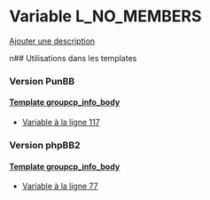 # Variable L_NO_MEMBERS
[Ajouter une description](https://fa-tvars.appspot.com/L_NO_MEMBERS)

n## Utilisations dans les templates

### Version PunBB

#### [Template groupcp_info_body](punbb/groupcp_info_body.md)
* [Variable à la ligne 117](../punbb/groupcp_info_body.tpl#L117)

### Version phpBB2

#### [Template groupcp_info_body](subsilver/groupcp_info_body.md)
* [Variable à la ligne 77](../subsilver/groupcp_info_body.tpl#L77)
